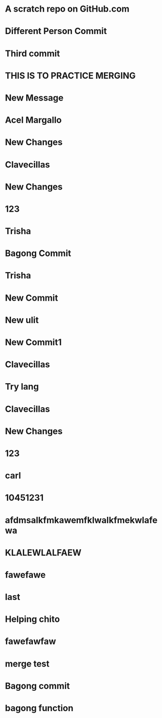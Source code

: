 # A scratch repo on GitHub.com
# Different Person Commit
# Third commit
# THIS IS TO PRACTICE MERGING
# New Message
# Acel Margallo
# New Changes 
# Clavecillas
# New Changes 
# 123
# Trisha
# Bagong Commit
# Trisha
# New Commit
# New ulit
# New Commit1
# Clavecillas 
# Try lang
# Clavecillas
# New Changes 
# 123
# carl
# 10451231
# afdmsalkfmkawemfklwalkfmekwlafewa
# KLALEWLALFAEW
# fawefawe
# last
# Helping chito
# fawefawfaw
# merge test
# Bagong commit 
# bagong function